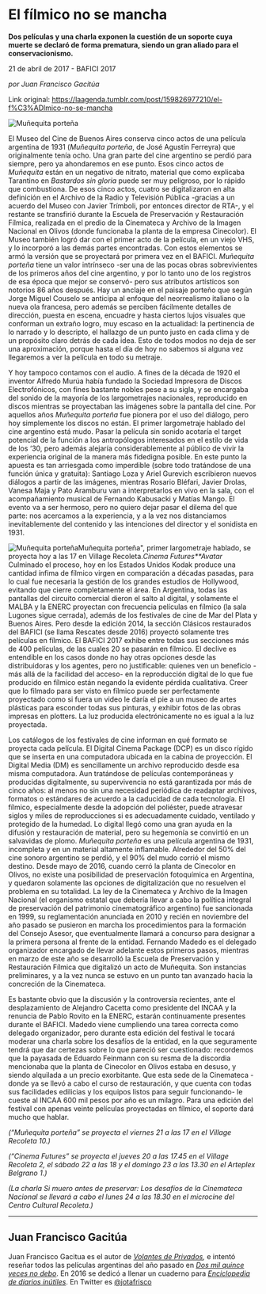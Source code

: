 # El fílmico no se mancha

**Dos películas y una charla exponen la cuestión de un soporte cuya muerte se declaró de
forma prematura, siendo un gran aliado para el conservacionismo.**

21 de abril de 2017 - BAFICI 2017

_por Juan Francisco Gacitúa_

Link original: https://laagenda.tumblr.com/post/159826977210/el-f%C3%ADlmico-no-se-mancha

![Muñequita porteña](https://64.media.tumblr.com/4f7fd2c773621833ed6c0c066c86bc01/tumblr_inline_pk015mwpfu1t6q87u_500.jpg)

El
Museo del Cine de Buenos Aires conserva cinco actos de una película
argentina de 1931 (*Muñequita
porteña*,
de José Agustín Ferreyra) que originalmente tenía ocho. Una gran
parte del cine argentino se perdió para siempre, pero ya ahondaremos
en ese punto. Esos cinco actos de *Muñequita*
están en un negativo de nitrato, material que como explicaba
Tarantino en *Bastardos
sin gloria*
puede ser muy peligroso, por lo rápido que combustiona. De
esos
cinco actos, cuatro se digitalizaron en alta definición en el
Archivo
de la Radio y Televisión Pública -gracias
a un acuerdo del Museo con Javier Trímboli, por entonces director de
RTA-,
y el restante se transfirió durante
la
Escuela de Preservación y Restauración Fílmica,
realizada en el predio de la Cinemateca y Archivo de la Imagen
Nacional en Olivos (donde funcionaba la planta de la empresa
Cinecolor). El Museo también logró dar con el primer acto de la
película, en un viejo VHS, y lo incorporó a las demás partes
encontradas.
Con estos elementos
se armó la versión
que se proyectará por primera vez en el BAFICI. *Muñequita
porteña*
tiene un valor intrínseco -ser una de las pocas obras sobrevivientes
de los primeros años del cine argentino, y por lo tanto uno de los
registros de esa época que mejor se conservó- pero sus atributos
artísticos son notorios 86 años después. Hay un anclaje en el
paisaje porteño que según Jorge Miguel Couselo se anticipa al
enfoque del neorrealismo italiano o la nueva ola francesa, pero
además se perciben fácilmente detalles de dirección, puesta en
escena, encuadre y hasta ciertos lujos visuales que conforman un
extraño logro, muy escaso en la actualidad: la pertinencia de lo
narrado y lo descripto, el hallazgo de un punto justo en cada clima y
de un propósito claro detrás de cada idea. Esto de todos modos no
deja de ser una aproximación, porque hasta el día de hoy no sabemos
si alguna vez llegaremos a ver la película en todo su metraje.



Y
hoy tampoco contamos con el audio. A fines de la década de 1920 el
inventor Alfredo Murúa había fundado la Sociedad Impresora de
Discos Electrofónicos, con fines bastante nobles pese a su sigla,
y
se encargaba del sonido de la mayoría de los largometrajes
nacionales, reproducido en discos mientras se proyectaban las
imágenes sobre la pantalla del cine. Por aquellos años *Muñequita
porteña*
fue pionera por el uso del diálogo, pero hoy simplemente los discos
no están. El primer largometraje hablado del cine argentino está
mudo. Pasar la película sin sonido acotaría el target potencial de
la función a los antropólogos interesados en el estilo de vida de
los ‘30, pero además alejaría considerablemente al público de
vivir la experiencia original de la manera más fidedigna posible. En
este punto la apuesta es tan arriesgada como imperdible (sobre todo
tratándose de una función única y gratuita): Santiago Loza y Ariel
Gurevich escribieron nuevos diálogos a partir de las imágenes,
mientras Rosario Bléfari, Javier Drolas, Vanesa Maja y Pato Aramburu
van a interpretarlos en vivo en
la
sala, con el
acompañamiento musical de Fernando Kabusacki y Matías Mango.
El evento va a ser hermoso, pero no quiero dejar pasar el dilema del
que parte: nos acercamos a la experiencia, y a la vez nos
distanciamos inevitablemente del contenido y las intenciones del
director y el sonidista en 1931.

![Muñequita porteña](https://64.media.tumblr.com/4f7fd2c773621833ed6c0c066c86bc01/tumblr_inline_pk015mwpfu1t6q87u_500.jpg)Muñequita porteña", primer largometraje hablado, se proyecta hoy a las 17 en Village Recoleta.*Cinema
Futures**Avatar*
Culminado
el proceso, hoy en los Estados Unidos Kodak produce una cantidad
ínfima de fílmico virgen en comparación a décadas pasadas, para
lo cual fue necesaria la gestión de los grandes estudios de
Hollywood, evitando que cierre completamente el área. En Argentina,
todas las pantallas del circuito comercial dieron el salto al
digital, y solamente el MALBA y
la
ENERC proyectan con frecuencia películas en fílmico (la sala
Lugones sigue cerrada), además de los festivales de cine de Mar del
Plata y Buenos Aires. Pero desde la edición 2014, la sección
Clásicos restaurados del BAFICI (se llama Rescates desde 2016)
proyectó solamente tres películas en fílmico. El BAFICI 2017
exhibe entre todas sus secciones más de 400 películas, de las
cuales 20 se pasarán en fílmico. El declive es entendible en los
casos donde no hay otras opciones desde las distribuidoras y los
agentes, pero no justificable: quienes ven un beneficio -más allá
de la facilidad del acceso- en la reproducción digital de lo que fue
producido en fílmico están negando la evidente pérdida
cualitativa. Creer que lo filmado para ser visto en fílmico puede
ser perfectamente proyectado como si fuera un video le daría el pie
a un museo de artes plásticas para esconder todas sus pinturas, y
exhibir fotos de las obras impresas en plotters. La luz producida
electrónicamente no es igual a la luz proyectada.



Los catálogos de los festivales
de cine informan en qué formato se proyecta cada película. El
Digital Cinema Package (DCP) es un disco rígido que se inserta en
una computadora ubicada en la cabina de proyección. El Digital Media
(DM) es sencillamente un archivo reproducido desde esa misma
computadora. Aun tratándose de películas contemporáneas y
producidas digitalmente, su supervivencia no está garantizada por
más de cinco años: al menos no sin una necesidad periódica de
readaptar archivos, formatos o estándares de acuerdo a la caducidad
de cada tecnología. El fílmico, especialmente desde la adopción
del poliéster, puede atravesar siglos y miles de reproducciones si
es adecuadamente cuidado, ventilado y protegido de la humedad. Lo
digital llegó como una gran ayuda en la difusión y restauración de
material, pero su hegemonía se convirtió en un salvavidas de plomo.
*Muñequita
porteña*
es una película argentina de 1931, incompleta y en un material
altamente inflamable. Alrededor del 50% del cine sonoro argentino se
perdió, y el 90% del mudo corrió el mismo destino. Desde mayo de
2016, cuando cerró la planta de Cinecolor en Olivos, no existe una
posibilidad de preservación
fotoquímica en Argentina, y quedaron solamente las opciones de
digitalización que no resuelven el problema en su totalidad.
La ley de la Cinemateca y Archivo de la Imagen Nacional (el organismo
estatal que debería llevar a cabo la política integral de
preservación del patrimonio cinematográfico argentino) fue
sancionada en 1999, su reglamentación anunciada en 2010 y recién en
noviembre del año pasado se pusieron en marcha los procedimientos
para la formación del Consejo Asesor, que eventualmente llamará a
concurso para designar a la primera persona al frente de la entidad.
Fernando Madedo es el delegado organizador encargado de llevar
adelante estos primeros pasos, mientras en marzo de este año se
desarrolló la Escuela de Preservación y Restauración Fílmica que
digitalizó un acto de Muñequita. Son instancias preliminares, y a
la vez nunca se estuvo en un punto tan avanzado hacia la concreción
de la Cinemateca.



Es
bastante obvio que la discusión y la controversia recientes, ante el
desplazamiento de Alejandro Cacetta como presidente del INCAA y la
renuncia de Pablo Rovito en la ENERC, estarán continuamente
presentes durante el BAFICI. Madedo viene cumpliendo una tarea
correcta como delegado organizador, pero durante esta edición del
festival le tocará moderar una charla sobre los desafíos de la
entidad, en la que seguramente tendrá que dar certezas sobre lo que
pareció ser cuestionado: recordemos que la payasada de Eduardo
Feinmann con su resma de la discordia mencionaba que la planta de
Cinecolor en Olivos estaba en desuso, y siendo alquilada a un precio
exorbitante. Que esta sede de la Cinemateca -donde ya se llevó a
cabo el curso de restauración, y que cuenta con todas sus
facilidades edilicias y los equipos listos para seguir funcionando-
le cueste al INCAA 600 mil pesos por año es un milagro. Para una
edición del festival con apenas veinte películas proyectadas en
fílmico, el soporte dará mucho que hablar.

  


**(“Muñequita
porteña”*
se proyecta el viernes 21 a las 17 en el Village Recoleta 10.)*

**(“Cinema
Futures”*
se proyecta el jueves 20 a las 17.45 en el Village Recoleta 2, el
sábado 22 a las 18 y el domingo 23 a las 13.30 en el Arteplex
Belgrano 1.)*

*(La
charla *Si
muero antes de preservar: Los desafíos de la Cinemateca Nacional*
se llevará a cabo el lunes 24 a las 18.30 en el microcine del Centro
Cultural Recoleta.)*



---

Juan Francisco Gacitúa
----------------------

Juan Francisco Gacitua es el autor de *[Volantes de Privados](http://t.umblr.com/redirect?z=http%3A%2F%2Fvolantesdeprivados.blogspot.com.ar%2F&t=ZTIwMTBkZjI5Y2JjNzc3NmEwZGI2Y2Y1YjczZTFiMzZhYjhhZjFhMCxiaGlFVU5ZRQ%3D%3D&b=t%3AXDz46txpppLgDp7rJlWQpw&p=http%3A%2F%2Flaagenda.buenosaires.gob.ar%2Fpost%2F137282092320%2Fperlas-negras&m=1),* e intentó reseñar todos las películas argentinas del año pasado en [*Dos mil quince veces no debo*](http://2015vecesnodebo.tumblr.com/). En 2016 se dedicó a llenar un cuaderno para [*Enciclopedia de diarios inútiles*](http://diariosinutiles.tumblr.com/). En Twitter es [@jotafrisco](https://twitter.com/jotafrisco) 

